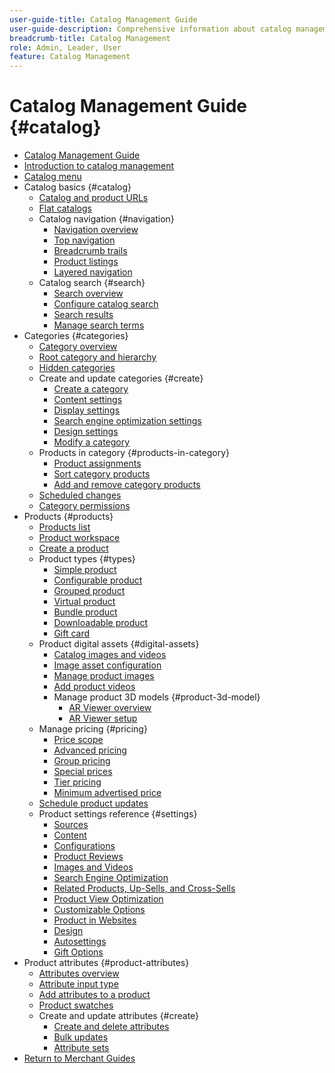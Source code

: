 ```yaml
---
user-guide-title: Catalog Management Guide
user-guide-description: Comprehensive information about catalog management features for Adobe Commerce and Magento Open Source administrators and eCommerce marketers.
breadcrumb-title: Catalog Management
role: Admin, Leader, User
feature: Catalog Management
---
```


# Catalog Management Guide {#catalog}

+ [Catalog Management Guide](guide-overview.md)
+ [Introduction to catalog management](introduction.md)
+ [Catalog menu](catalog-menu.md)
+ Catalog basics {#catalog}
  + [Catalog and product URLs](catalog-urls.md)
  + [Flat catalogs](catalog-flat.md)
  + Catalog navigation {#navigation}
    + [Navigation overview](navigation.md)
    + [Top navigation](navigation-top.md)
    + [Breadcrumb trails](navigation-breadcrumb-trail.md)
    + [Product listings](navigation-product-listings.md)
    + [Layered navigation](navigation-layered.md)
  + Catalog search {#search}
    + [Search overview](search.md)
    + [Configure catalog search](search-configuration.md)
    + [Search results](search-results.md)
    + [Manage search terms](search-terms.md)
+ Categories {#categories}
  + [Category overview](categories.md)
  + [Root category and hierarchy](category-root.md)
  + [Hidden categories](category-hidden.md)
  + Create and update categories {#create}
    + [Create a category](category-create.md)
    + [Content settings](categories-content-settings.md)
    + [Display settings](categories-display-settings.md)
    + [Search engine optimization settings](categories-search-engine-optimization.md)
    + [Design settings](categories-custom-design.md)
    + [Modify a category](category-modify.md)
  + Products in category {#products-in-category}
    + [Product assignments](categories-product-assignments.md)
    + [Sort category products](category-products-sort.md)
    + [Add and remove category products](category-products-add.md)
  + [Scheduled changes](category-scheduled-changes.md)
  + [Category permissions](category-permissions.md)
+ Products {#products}
  + [Products list](products-list.md)
  + [Product workspace](product-workspace.md)
  + [Create a product](product-create.md)
  + Product types {#types}
    + [Simple product](product-create-simple.md)
    + [Configurable product](product-create-configurable.md)
    + [Grouped product](product-create-grouped.md)
    + [Virtual product](product-create-virtual.md)
    + [Bundle product](product-create-bundle.md)
    + [Downloadable product](product-create-downloadable.md)
    + [Gift card](product-gift-card-create.md)
  + Product digital assets {#digital-assets}
    + [Catalog images and videos](catalog-images-video.md)
    + [Image asset configuration](product-image-config.md)
    + [Manage product images](product-image.md)
    + [Add product videos](product-video.md)
    + Manage product 3D models {#product-3d-model}
        + [AR Viewer overview](ar-viewer-overview.md)
        + [AR Viewer setup](ar-viewer-setup.md)
  + Manage pricing {#pricing}
    + [Price scope](catalog-price-scope.md)
    + [Advanced pricing](pricing-advanced.md)
    + [Group pricing](product-price-group.md)
    + [Special prices](product-price-special.md)
    + [Tier pricing](product-price-tier.md)
    + [Minimum advertised price](product-price-minimum-advertised.md)
  + [Schedule product updates](product-scheduled-changes.md)
  + Product settings reference {#settings}
    + [Sources](sources.md)
    + [Content](product-content.md)
    + [Configurations](product-configurations.md)
    + [Product Reviews](settings-advanced-product-reviews.md)
    + [Images and Videos](product-images-and-video.md)
    + [Search Engine Optimization](product-search-engine-optimization.md)
    + [Related Products, Up-Sells, and Cross-Sells](related-products-up-sells-cross-sells.md)
    + [Product View Optimization](product-view-optimization.md)
    + [Customizable Options](settings-advanced-custom-options.md)
    + [Product in Websites](settings-basic-websites.md)
    + [Design](settings-advanced-design.md)
    + [Autosettings](product-autosettings.md)
    + [Gift Options](product-gift-options.md)
+ Product attributes {#product-attributes}
  + [Attributes overview](product-attributes.md)
  + [Attribute input type](attributes-input-types.md)
  + [Add attributes to a product](product-attributes-add.md)
  + [Product swatches](swatches.md)
  + Create and update attributes {#create}
    + [Create and delete attributes](attribute-product-create.md)
    + [Bulk updates](bulk-product-attribute-update.md)
    + [Attribute sets](attribute-sets.md)
+ [Return to Merchant Guides](https://experienceleague.adobe.com/en/docs/commerce-admin/user-guides/home)

